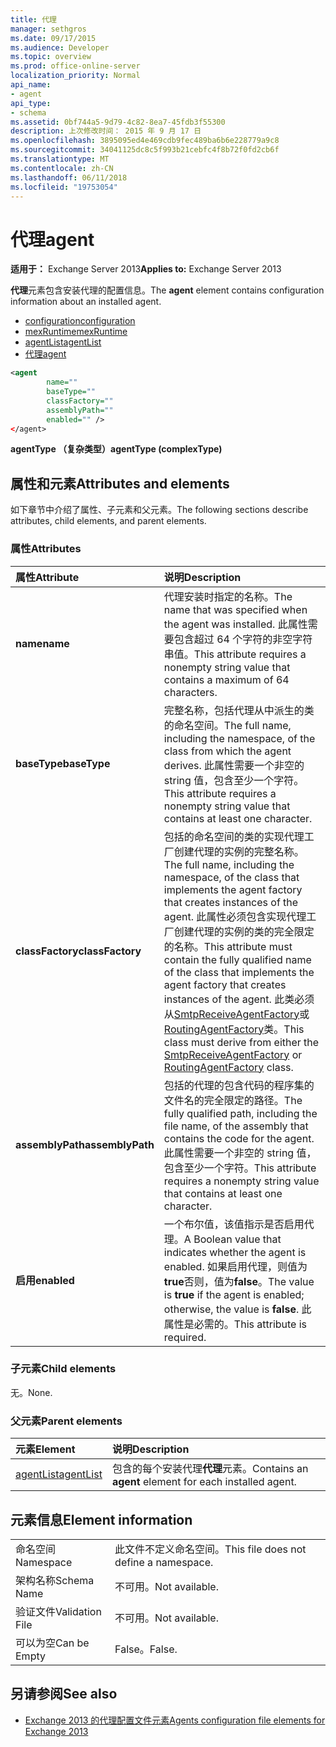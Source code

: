 ```yaml
---
title: 代理
manager: sethgros
ms.date: 09/17/2015
ms.audience: Developer
ms.topic: overview
ms.prod: office-online-server
localization_priority: Normal
api_name:
- agent
api_type:
- schema
ms.assetid: 0bf744a5-9d79-4c82-8ea7-45fdb3f55300
description: 上次修改时间： 2015 年 9 月 17 日
ms.openlocfilehash: 3895095ed4e469cdb9fec489ba6b6e228779a9c8
ms.sourcegitcommit: 34041125dc8c5f993b21cebfc4f8b72f0fd2cb6f
ms.translationtype: MT
ms.contentlocale: zh-CN
ms.lasthandoff: 06/11/2018
ms.locfileid: "19753054"
---
```

# <a name="agent"></a><span data-ttu-id="31c38-103">代理</span><span class="sxs-lookup"><span data-stu-id="31c38-103">agent</span></span>
  
<span data-ttu-id="31c38-104">**适用于：** Exchange Server 2013</span><span class="sxs-lookup"><span data-stu-id="31c38-104">**Applies to:** Exchange Server 2013</span></span>
  
<span data-ttu-id="31c38-105">**代理**元素包含安装代理的配置信息。</span><span class="sxs-lookup"><span data-stu-id="31c38-105">The **agent** element contains configuration information about an installed agent.</span></span> 
  
- [<span data-ttu-id="31c38-106">configuration</span><span class="sxs-lookup"><span data-stu-id="31c38-106">configuration</span></span>](configuration.md) 
- [<span data-ttu-id="31c38-107">mexRuntime</span><span class="sxs-lookup"><span data-stu-id="31c38-107">mexRuntime</span></span>](mexruntime.md)
- [<span data-ttu-id="31c38-108">agentList</span><span class="sxs-lookup"><span data-stu-id="31c38-108">agentList</span></span>](agentlist.md)
- [<span data-ttu-id="31c38-109">代理</span><span class="sxs-lookup"><span data-stu-id="31c38-109">agent</span></span>](agent.md)
  
```XML
<agent
        name=""
        baseType=""
        classFactory=""
        assemblyPath=""
        enabled="" />
</agent>
```

<span data-ttu-id="31c38-110">**agentType （复杂类型）**</span><span class="sxs-lookup"><span data-stu-id="31c38-110">**agentType (complexType)**</span></span>

## <a name="attributes-and-elements"></a><span data-ttu-id="31c38-111">属性和元素</span><span class="sxs-lookup"><span data-stu-id="31c38-111">Attributes and elements</span></span>

<span data-ttu-id="31c38-112">如下章节中介绍了属性、子元素和父元素。</span><span class="sxs-lookup"><span data-stu-id="31c38-112">The following sections describe attributes, child elements, and parent elements.</span></span>
  
### <a name="attributes"></a><span data-ttu-id="31c38-113">属性</span><span class="sxs-lookup"><span data-stu-id="31c38-113">Attributes</span></span>

|<span data-ttu-id="31c38-114">**属性**</span><span class="sxs-lookup"><span data-stu-id="31c38-114">**Attribute**</span></span>|<span data-ttu-id="31c38-115">**说明**</span><span class="sxs-lookup"><span data-stu-id="31c38-115">**Description**</span></span>|
|:-----|:-----|
|<span data-ttu-id="31c38-116">**name**</span><span class="sxs-lookup"><span data-stu-id="31c38-116">**name**</span></span> <br/> |<span data-ttu-id="31c38-117">代理安装时指定的名称。</span><span class="sxs-lookup"><span data-stu-id="31c38-117">The name that was specified when the agent was installed.</span></span> <span data-ttu-id="31c38-118">此属性需要包含超过 64 个字符的非空字符串值。</span><span class="sxs-lookup"><span data-stu-id="31c38-118">This attribute requires a nonempty string value that contains a maximum of 64 characters.</span></span>  <br/> |
|<span data-ttu-id="31c38-119">**baseType**</span><span class="sxs-lookup"><span data-stu-id="31c38-119">**baseType**</span></span> <br/> |<span data-ttu-id="31c38-120">完整名称，包括代理从中派生的类的命名空间。</span><span class="sxs-lookup"><span data-stu-id="31c38-120">The full name, including the namespace, of the class from which the agent derives.</span></span> <span data-ttu-id="31c38-121">此属性需要一个非空的 string 值，包含至少一个字符。</span><span class="sxs-lookup"><span data-stu-id="31c38-121">This attribute requires a nonempty string value that contains at least one character.</span></span>  <br/> |
|<span data-ttu-id="31c38-122">**classFactory**</span><span class="sxs-lookup"><span data-stu-id="31c38-122">**classFactory**</span></span> <br/> |<span data-ttu-id="31c38-123">包括的命名空间的类的实现代理工厂创建代理的实例的完整名称。</span><span class="sxs-lookup"><span data-stu-id="31c38-123">The full name, including the namespace, of the class that implements the agent factory that creates instances of the agent.</span></span> <span data-ttu-id="31c38-124">此属性必须包含实现代理工厂创建代理的实例的类的完全限定的名称。</span><span class="sxs-lookup"><span data-stu-id="31c38-124">This attribute must contain the fully qualified name of the class that implements the agent factory that creates instances of the agent.</span></span> <span data-ttu-id="31c38-125">此类必须从[SmtpReceiveAgentFactory](https://msdn.microsoft.com/library/Microsoft.Exchange.Data.Transport.Smtp.SmtpReceiveAgentFactory.aspx)或[RoutingAgentFactory](https://msdn.microsoft.com/library/Microsoft.Exchange.Data.Transport.Routing.RoutingAgentFactory.aspx)类。</span><span class="sxs-lookup"><span data-stu-id="31c38-125">This class must derive from either the [SmtpReceiveAgentFactory](https://msdn.microsoft.com/library/Microsoft.Exchange.Data.Transport.Smtp.SmtpReceiveAgentFactory.aspx) or [RoutingAgentFactory](https://msdn.microsoft.com/library/Microsoft.Exchange.Data.Transport.Routing.RoutingAgentFactory.aspx) class.</span></span>  <br/> |
|<span data-ttu-id="31c38-126">**assemblyPath**</span><span class="sxs-lookup"><span data-stu-id="31c38-126">**assemblyPath**</span></span> <br/> |<span data-ttu-id="31c38-127">包括的代理的包含代码的程序集的文件名的完全限定的路径。</span><span class="sxs-lookup"><span data-stu-id="31c38-127">The fully qualified path, including the file name, of the assembly that contains the code for the agent.</span></span> <span data-ttu-id="31c38-128">此属性需要一个非空的 string 值，包含至少一个字符。</span><span class="sxs-lookup"><span data-stu-id="31c38-128">This attribute requires a nonempty string value that contains at least one character.</span></span>  <br/> |
|<span data-ttu-id="31c38-129">**启用**</span><span class="sxs-lookup"><span data-stu-id="31c38-129">**enabled**</span></span> <br/> |<span data-ttu-id="31c38-130">一个布尔值，该值指示是否启用代理。</span><span class="sxs-lookup"><span data-stu-id="31c38-130">A Boolean value that indicates whether the agent is enabled.</span></span> <span data-ttu-id="31c38-131">如果启用代理，则值为**true**否则，值为**false**。</span><span class="sxs-lookup"><span data-stu-id="31c38-131">The value is **true** if the agent is enabled; otherwise, the value is **false**.</span></span> <span data-ttu-id="31c38-132">此属性是必需的。</span><span class="sxs-lookup"><span data-stu-id="31c38-132">This attribute is required.</span></span>  <br/> |
   
### <a name="child-elements"></a><span data-ttu-id="31c38-133">子元素</span><span class="sxs-lookup"><span data-stu-id="31c38-133">Child elements</span></span>

<span data-ttu-id="31c38-134">无。</span><span class="sxs-lookup"><span data-stu-id="31c38-134">None.</span></span>
  
### <a name="parent-elements"></a><span data-ttu-id="31c38-135">父元素</span><span class="sxs-lookup"><span data-stu-id="31c38-135">Parent elements</span></span>

|<span data-ttu-id="31c38-136">**元素**</span><span class="sxs-lookup"><span data-stu-id="31c38-136">**Element**</span></span>|<span data-ttu-id="31c38-137">**说明**</span><span class="sxs-lookup"><span data-stu-id="31c38-137">**Description**</span></span>|
|:-----|:-----|
|[<span data-ttu-id="31c38-138">agentList</span><span class="sxs-lookup"><span data-stu-id="31c38-138">agentList</span></span>](agentlist.md) <br/> |<span data-ttu-id="31c38-139">包含的每个安装代理**代理**元素。</span><span class="sxs-lookup"><span data-stu-id="31c38-139">Contains an **agent** element for each installed agent.</span></span>  <br/> |
   
## <a name="element-information"></a><span data-ttu-id="31c38-140">元素信息</span><span class="sxs-lookup"><span data-stu-id="31c38-140">Element information</span></span>

|||
|:-----|:-----|
|<span data-ttu-id="31c38-141">命名空间</span><span class="sxs-lookup"><span data-stu-id="31c38-141">Namespace</span></span>  <br/> |<span data-ttu-id="31c38-142">此文件不定义命名空间。</span><span class="sxs-lookup"><span data-stu-id="31c38-142">This file does not define a namespace.</span></span>  <br/> |
|<span data-ttu-id="31c38-143">架构名称</span><span class="sxs-lookup"><span data-stu-id="31c38-143">Schema Name</span></span>  <br/> |<span data-ttu-id="31c38-144">不可用。</span><span class="sxs-lookup"><span data-stu-id="31c38-144">Not available.</span></span>  <br/> |
|<span data-ttu-id="31c38-145">验证文件</span><span class="sxs-lookup"><span data-stu-id="31c38-145">Validation File</span></span>  <br/> |<span data-ttu-id="31c38-146">不可用。</span><span class="sxs-lookup"><span data-stu-id="31c38-146">Not available.</span></span>  <br/> |
|<span data-ttu-id="31c38-147">可以为空</span><span class="sxs-lookup"><span data-stu-id="31c38-147">Can be Empty</span></span>  <br/> |<span data-ttu-id="31c38-148">False。</span><span class="sxs-lookup"><span data-stu-id="31c38-148">False.</span></span>  <br/> |
   
## <a name="see-also"></a><span data-ttu-id="31c38-149">另请参阅</span><span class="sxs-lookup"><span data-stu-id="31c38-149">See also</span></span>

- [<span data-ttu-id="31c38-150">Exchange 2013 的代理配置文件元素</span><span class="sxs-lookup"><span data-stu-id="31c38-150">Agents configuration file elements for Exchange 2013</span></span>](agents-configuration-file-elements-for-exchange-2013.md)

